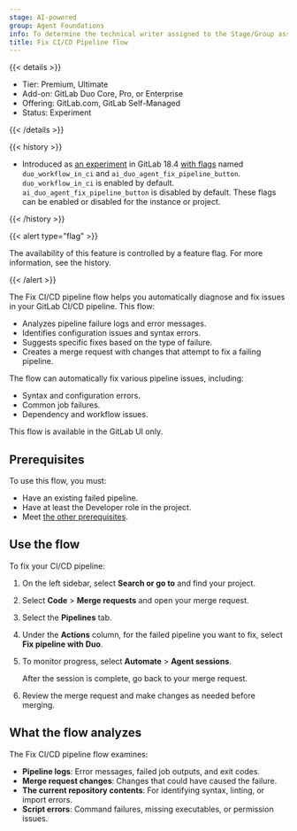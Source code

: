 ```yaml
---
stage: AI-powered
group: Agent Foundations
info: To determine the technical writer assigned to the Stage/Group associated with this page, see https://handbook.gitlab.com/handbook/product/ux/technical-writing/#assignments
title: Fix CI/CD Pipeline flow
---
```


{{< details >}}

- Tier: Premium, Ultimate
- Add-on: GitLab Duo Core, Pro, or Enterprise
- Offering: GitLab.com, GitLab Self-Managed
- Status: Experiment

{{< /details >}}

{{< history >}}

- Introduced as [an experiment](../../../policy/development_stages_support.md) in GitLab 18.4 [with flags](../../../administration/feature_flags/_index.md) named `duo_workflow_in_ci` and `ai_duo_agent_fix_pipeline_button`. `duo_workflow_in_ci` is enabled by default. `ai_duo_agent_fix_pipeline_button` is disabled by default. These flags can be enabled or disabled for the instance or project.

{{< /history >}}

{{< alert type="flag" >}}

The availability of this feature is controlled by a feature flag.
For more information, see the history.

{{< /alert >}}

The Fix CI/CD pipeline flow helps you automatically diagnose and fix issues in your GitLab CI/CD pipeline. This flow:

- Analyzes pipeline failure logs and error messages.
- Identifies configuration issues and syntax errors.
- Suggests specific fixes based on the type of failure.
- Creates a merge request with changes that attempt to fix a failing pipeline.

The flow can automatically fix various pipeline issues, including:

- Syntax and configuration errors.
- Common job failures.
- Dependency and workflow issues.

This flow is available in the GitLab UI only.

## Prerequisites

To use this flow, you must:

- Have an existing failed pipeline.
- Have at least the Developer role in the project.
- Meet [the other prerequisites](../../duo_agent_platform/_index.md#prerequisites).

## Use the flow

To fix your CI/CD pipeline:

1. On the left sidebar, select **Search or go to** and find your project.
1. Select **Code** > **Merge requests** and open your merge request.
1. Select the **Pipelines** tab.
1. Under the **Actions** column, for the failed pipeline you want to fix, select **Fix pipeline with Duo**.
1. To monitor progress, select **Automate** > **Agent sessions**.

   After the session is complete, go back to your merge request.
1. Review the merge request and make changes as needed before merging.

## What the flow analyzes

The Fix CI/CD pipeline flow examines:

- **Pipeline logs**: Error messages, failed job outputs, and exit codes.
- **Merge request changes**: Changes that could have caused the failure.
- **The current repository contents**: For identifying syntax, linting, or import errors.
- **Script errors**: Command failures, missing executables, or permission issues.
